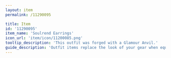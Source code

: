 ```yaml
---
layout: item
permalink: /11290095

title: Item
id: '11290095'
item_name: 'Soulrend Earrings'
icon_url: 'item/icon/11200085.png'
tooltip_description: 'This outfit was forged with a Glamour Anvil.'
guide_description: 'Outfit items replace the look of your gear when equipped.'
---
```

